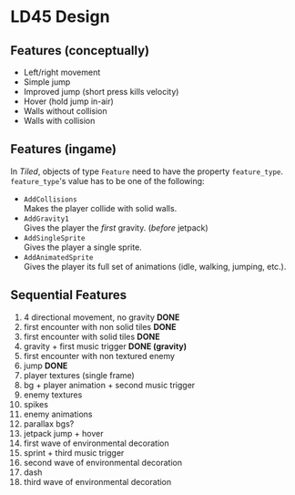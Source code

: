 # LD45 Design
## Features (conceptually)
- Left/right movement
- Simple jump
- Improved jump (short press kills velocity)
- Hover (hold jump in-air)
- Walls without collision
- Walls with collision

## Features (ingame)
In _Tiled_, objects of type `Feature` need to have the property `feature_type`.  
`feature_type`'s value has to be one of the following:

- `AddCollisions`  
  Makes the player collide with solid walls.
- `AddGravity1`  
  Gives the player the _first_ gravity. (_before_ jetpack)
- `AddSingleSprite`  
  Gives the player a single sprite.
- `AddAnimatedSprite`  
  Gives the player its full set of animations (idle, walking, jumping, etc.).

## Sequential Features
1.  4 directional movement, no gravity __DONE__
2.  first encounter with non solid tiles __DONE__
3.  first encounter with solid tiles __DONE__
4.  gravity + first music trigger __DONE (gravity)__
5.  first encounter with non textured enemy
6.  jump __DONE__
7.  player textures (single frame)
8.  bg + player animation + second music trigger
9.  enemy textures
10. spikes
11. enemy animations
12. parallax bgs?
13. jetpack jump + hover
14. first wave of environmental decoration
15. sprint + third music trigger
16. second wave of environmental decoration
17. dash
18. third wave of environmental decoration
